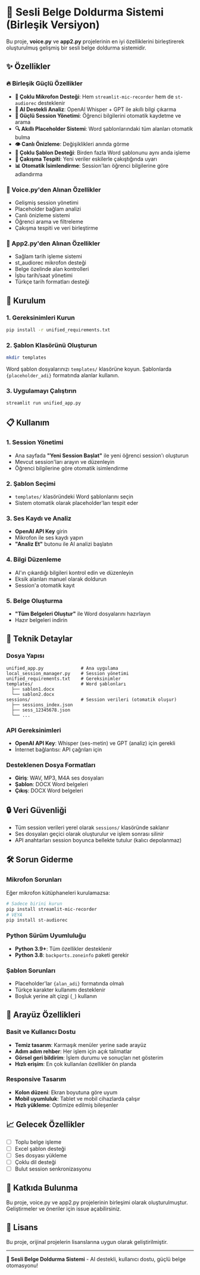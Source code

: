 # 🎯 Sesli Belge Doldurma Sistemi (Birleşik Versiyon)

Bu proje, **voice.py** ve **app2.py** projelerinin en iyi özelliklerini birleştirerek oluşturulmuş gelişmiş bir sesli belge doldurma sistemidir.

## ✨ Özellikler

### 🔥 Birleşik Güçlü Özellikler

- **🎤 Çoklu Mikrofon Desteği**: Hem `streamlit-mic-recorder` hem de `st-audiorec` desteklenir
- **🧠 AI Destekli Analiz**: OpenAI Whisper + GPT ile akıllı bilgi çıkarma
- **📁 Güçlü Session Yönetimi**: Öğrenci bilgilerini otomatik kaydetme ve arama
- **🔍 Akıllı Placeholder Sistemi**: Word şablonlarındaki tüm alanları otomatik bulma
- **👁️ Canlı Önizleme**: Değişiklikleri anında görme
- **📝 Çoklu Şablon Desteği**: Birden fazla Word şablonunu aynı anda işleme
- **🔄 Çakışma Tespiti**: Yeni veriler eskilerle çakıştığında uyarı
- **📊 Otomatik İsimlendirme**: Session'ları öğrenci bilgilerine göre adlandırma

### 🎯 Voice.py'den Alınan Özellikler

- Gelişmiş session yönetimi
- Placeholder bağlam analizi
- Canlı önizleme sistemi
- Öğrenci arama ve filtreleme
- Çakışma tespiti ve veri birleştirme

### 🧩 App2.py'den Alınan Özellikler

- Sağlam tarih işleme sistemi
- st_audiorec mikrofon desteği
- Belge özelinde alan kontrolleri
- İşbu tarih/saat yönetimi
- Türkçe tarih formatları desteği

## 🚀 Kurulum

### 1. Gereksinimleri Kurun

```bash
pip install -r unified_requirements.txt
```

### 2. Şablon Klasörünü Oluşturun

```bash
mkdir templates
```

Word şablon dosyalarınızı `templates/` klasörüne koyun. Şablonlarda `{placeholder_adi}` formatında alanlar kullanın.

### 3. Uygulamayı Çalıştırın

```bash
streamlit run unified_app.py
```

## 📋 Kullanım

### 1. Session Yönetimi
- Ana sayfada **"Yeni Session Başlat"** ile yeni öğrenci session'ı oluşturun
- Mevcut session'ları arayın ve düzenleyin
- Öğrenci bilgilerine göre otomatik isimlendirme

### 2. Şablon Seçimi
- `templates/` klasöründeki Word şablonlarını seçin
- Sistem otomatik olarak placeholder'ları tespit eder

### 3. Ses Kaydı ve Analiz
- **OpenAI API Key** girin
- Mikrofon ile ses kaydı yapın
- **"Analiz Et"** butonu ile AI analizi başlatın

### 4. Bilgi Düzenleme
- AI'ın çıkardığı bilgileri kontrol edin ve düzenleyin
- Eksik alanları manuel olarak doldurun
- Session'a otomatik kayıt

### 5. Belge Oluşturma
- **"Tüm Belgeleri Oluştur"** ile Word dosyalarını hazırlayın
- Hazır belgeleri indirin

## 🔧 Teknik Detaylar

### Dosya Yapısı

```
unified_app.py              # Ana uygulama
local_session_manager.py    # Session yönetimi
unified_requirements.txt    # Gereksinimler
templates/                  # Word şablonları
  ├── sablon1.docx
  └── sablon2.docx
sessions/                   # Session verileri (otomatik oluşur)
  ├── sessions_index.json
  ├── sess_12345678.json
  └── ...
```

### API Gereksinimleri

- **OpenAI API Key**: Whisper (ses-metin) ve GPT (analiz) için gerekli
- İnternet bağlantısı: API çağrıları için

### Desteklenen Dosya Formatları

- **Giriş**: WAV, MP3, M4A ses dosyaları
- **Şablon**: DOCX Word belgeleri
- **Çıkış**: DOCX Word belgeleri

## 🔒 Veri Güvenliği

- Tüm session verileri yerel olarak `sessions/` klasöründe saklanır
- Ses dosyaları geçici olarak oluşturulur ve işlem sonrası silinir
- API anahtarları session boyunca bellekte tutulur (kalıcı depolanmaz)

## 🛠️ Sorun Giderme

### Mikrofon Sorunları

Eğer mikrofon kütüphaneleri kurulamazsa:

```bash
# Sadece birini kurun
pip install streamlit-mic-recorder
# VEYA
pip install st-audiorec
```

### Python Sürüm Uyumluluğu

- **Python 3.9+**: Tüm özellikler desteklenir
- **Python 3.8**: `backports.zoneinfo` paketi gerekir

### Şablon Sorunları

- Placeholder'lar `{alan_adi}` formatında olmalı
- Türkçe karakter kullanımı desteklenir
- Boşluk yerine alt çizgi (`_`) kullanın

## 🎨 Arayüz Özellikleri

### Basit ve Kullanıcı Dostu
- **Temiz tasarım**: Karmaşık menüler yerine sade arayüz
- **Adım adım rehber**: Her işlem için açık talimatlar
- **Görsel geri bildirim**: İşlem durumu ve sonuçları net gösterim
- **Hızlı erişim**: En çok kullanılan özellikler ön planda

### Responsive Tasarım
- **Kolon düzeni**: Ekran boyutuna göre uyum
- **Mobil uyumluluk**: Tablet ve mobil cihazlarda çalışır
- **Hızlı yükleme**: Optimize edilmiş bileşenler

## 📈 Gelecek Özellikler

- [ ] Toplu belge işleme
- [ ] Excel şablon desteği
- [ ] Ses dosyası yükleme
- [ ] Çoklu dil desteği
- [ ] Bulut session senkronizasyonu

## 🤝 Katkıda Bulunma

Bu proje, voice.py ve app2.py projelerinin birleşimi olarak oluşturulmuştur. Geliştirmeler ve öneriler için issue açabilirsiniz.

## 📄 Lisans

Bu proje, orijinal projelerin lisanslarına uygun olarak geliştirilmiştir.

---

**🎯 Sesli Belge Doldurma Sistemi** - AI destekli, kullanıcı dostu, güçlü belge otomasyonu!

